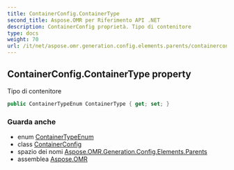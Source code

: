 ```yaml
---
title: ContainerConfig.ContainerType
second_title: Aspose.OMR per Riferimento API .NET
description: ContainerConfig proprietà. Tipo di contenitore
type: docs
weight: 70
url: /it/net/aspose.omr.generation.config.elements.parents/containerconfig/containertype/
---
```

## ContainerConfig.ContainerType property

Tipo di contenitore

```csharp
public ContainerTypeEnum ContainerType { get; set; }
```

### Guarda anche

* enum [ContainerTypeEnum](../../../aspose.omr.generation.config.enums/containertypeenum/)
* class [ContainerConfig](../)
* spazio dei nomi [Aspose.OMR.Generation.Config.Elements.Parents](../../containerconfig/)
* assemblea [Aspose.OMR](../../../)


